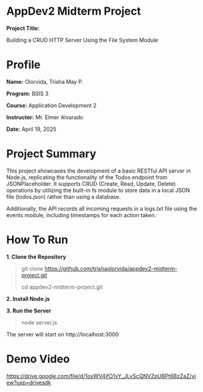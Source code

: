 # AppDev2 Midterm Project
**Project Title:**

Building a CRUD HTTP Server Using the File System Module

# Profile
**Name:** Olorvida, Trisha May P.

**Program:** BSIS 3

**Course:** Application Development 2

**Instructor:** Mr. Elmer Alvarado

**Date:** April 19, 2025

# Project Summary

This project showcases the development of a basic RESTful API server in Node.js, replicating the functionality of the Todos endpoint from JSONPlaceholder. It supports CRUD (Create, Read, Update, Delete) operations by utilizing the built-in fs module to store data in a local JSON file (todos.json) rather than using a database.

Additionally, the API records all incoming requests in a logs.txt file using the events module, including timestamps for each action taken.

# How To Run

**1. Clone the Repository**

> git clone https://github.com/trishaolorvida/appdev2-midterm-project.git
>
> cd appdev2-midterm-project.git

**2. Install Node.js**

**3. Run the Server**

> node server.js

The server will start on http://localhost:3000

# Demo Video

https://drive.google.com/file/d/1oxWV4ifO1vY_JLvScQNVZpUBPt6BzZaZ/view?usp=drivesdk

